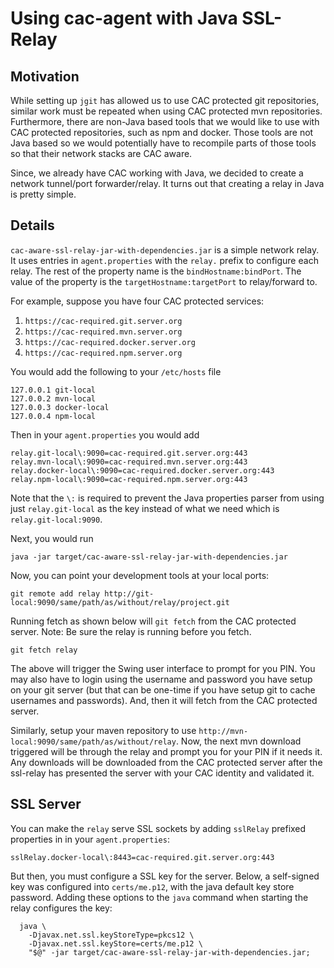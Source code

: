 # Using cac-agent with Java SSL-Relay

## Motivation

While setting up `jgit` has allowed us to use CAC protected git repositories,
similar work must be repeated when using CAC protected mvn repositories.
Furthermore, there are non-Java based tools that we would like to use with
CAC protected repositories, such as npm and docker. Those tools are not
Java based so we would potentially have to recompile parts of those tools
so that their network stacks are CAC aware.

Since, we already have CAC working with Java, we decided to create a network
tunnel/port forwarder/relay. It turns out that creating a relay in Java
is pretty simple.

## Details

`cac-aware-ssl-relay-jar-with-dependencies.jar` is a simple network relay.
It uses entries in `agent.properties` with the `relay.` prefix to configure each relay. 
The rest of the property name is the `bindHostname:bindPort`. The value
of the property is the `targetHostname:targetPort` to relay/forward to.

For example, suppose you have four CAC protected services:

1. `https://cac-required.git.server.org`
2. `https://cac-required.mvn.server.org`
3. `https://cac-required.docker.server.org`
4. `https://cac-required.npm.server.org`

You would add the following to your `/etc/hosts` file

```
127.0.0.1 git-local
127.0.0.2 mvn-local
127.0.0.3 docker-local
127.0.0.4 npm-local
```

Then in your `agent.properties` you would add

```
relay.git-local\:9090=cac-required.git.server.org:443
relay.mvn-local\:9090=cac-required.mvn.server.org:443
relay.docker-local\:9090=cac-required.docker.server.org:443
relay.npm-local\:9090=cac-required.npm.server.org:443
```

Note that the `\:` is required to prevent the Java properties parser from using just
`relay.git-local` as the key instead of what we need which is `relay.git-local:9090`.

Next, you would run 

```
java -jar target/cac-aware-ssl-relay-jar-with-dependencies.jar
```

Now, you can point your development tools at your local ports:

```
git remote add relay http://git-local:9090/same/path/as/without/relay/project.git
```

Running fetch as shown below will `git fetch` from the CAC protected server.
Note: Be sure the relay is running before you fetch.

```
git fetch relay
```

The above will trigger the Swing user interface to prompt for you PIN. You may also have to login
using the username and password you have setup on your git server (but that can be one-time
if you have setup git to cache usernames and passwords). And, then it will fetch from the CAC
protected server.

Similarly, setup your maven repository to use `http://mvn-local:9090/same/path/as/without/relay`.
Now, the next mvn download triggered will be through the relay and prompt you for your PIN
if it needs it. Any downloads will be downloaded from the CAC protected server after the ssl-relay
has presented the server with your CAC identity and validated it.

## SSL Server

You can make the `relay` serve SSL sockets by adding `sslRelay` prefixed properties in
in your `agent.properties`:

```
sslRelay.docker-local\:8443=cac-required.git.server.org:443
```

But then, you must configure a SSL key for the server. Below, a self-signed key was configured
into `certs/me.p12`, with the java default key store password. Adding these options to the `java`
command when starting the relay configures the key:

```
  java \
    -Djavax.net.ssl.keyStoreType=pkcs12 \
    -Djavax.net.ssl.keyStore=certs/me.p12 \
    "$@" -jar target/cac-aware-ssl-relay-jar-with-dependencies.jar; 
```

